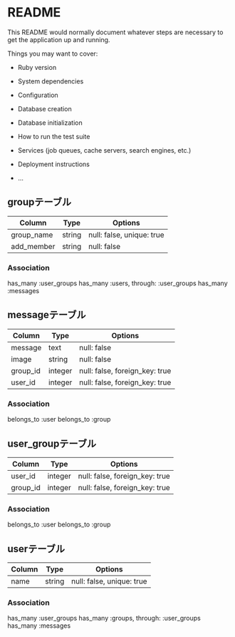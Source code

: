 # README

This README would normally document whatever steps are necessary to get the
application up and running.

Things you may want to cover:

* Ruby version

* System dependencies

* Configuration

* Database creation

* Database initialization

* How to run the test suite

* Services (job queues, cache servers, search engines, etc.)

* Deployment instructions

* ...

## groupテーブル

|Column|Type|Options|
|------|----|-------|
|group_name|string|null: false, unique: true|
|add_member|string|null: false|

### Association
  has_many :user_groups
  has_many :users, through: :user_groups
  has_many :messages




## messageテーブル

|Column|Type|Options|
|------|----|-------|
|message|text|null: false|
|image|string|null: false|
|group_id|integer|null: false, foreign_key: true|
|user_id|integer|null: false, foreign_key: true|

### Association
  belongs_to :user
  belongs_to :group




## user_groupテーブル

|Column|Type|Options|
|------|----|-------|
|user_id|integer|null: false, foreign_key: true|
|group_id|integer|null: false, foreign_key: true|

### Association
  belongs_to :user
  belongs_to :group




## userテーブル

|Column|Type|Options|
|------|----|-------|
|name|string|null: false, unique: true|

### Association
  has_many :user_groups
  has_many :groups, through: :user_groups
  has_many :messages